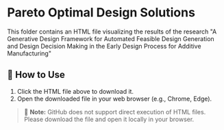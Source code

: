 # Pareto Optimal Design Solutions

This folder contains an HTML file visualizing the results of the research "A Generative Design Framework for Automated Feasible Design Generation and Design Decision Making in the Early Design Process for Additive Manufacturing"

## 📌 How to Use
1. Click the HTML file above to download it.
2. Open the downloaded file in your web browser (e.g., Chrome, Edge).

> 📎 **Note:** GitHub does not support direct execution of HTML files. Please download the file and open it locally in your browser.
